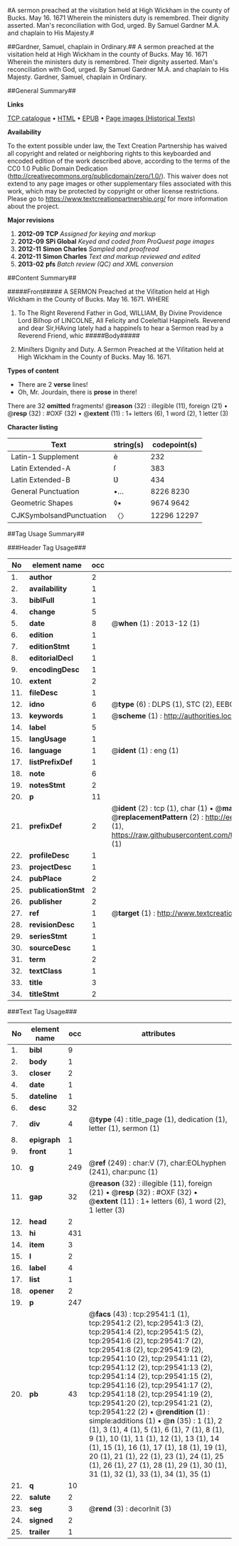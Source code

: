 #A sermon preached at the visitation held at High Wickham in the county of Bucks. May 16. 1671 Wherein the ministers duty is remembred. Their dignity asserted. Man's reconciliation with God, urged. By Samuel Gardner M.A. and chaplain to His Majesty.#

##Gardner, Samuel, chaplain in Ordinary.##
A sermon preached at the visitation held at High Wickham in the county of Bucks. May 16. 1671 Wherein the ministers duty is remembred. Their dignity asserted. Man's reconciliation with God, urged. By Samuel Gardner M.A. and chaplain to His Majesty.
Gardner, Samuel, chaplain in Ordinary.

##General Summary##

**Links**

[TCP catalogue](http://www.ota.ox.ac.uk/tcp/)  • 
[HTML](http://tei.it.ox.ac.uk/tcp/Texts-HTML/free/A42/A42391.html)  • 
[EPUB](http://tei.it.ox.ac.uk/tcp/Texts-EPUB/free/A42/A42391.epub) • 
[Page images (Historical Texts)](https://historicaltexts.jisc.ac.uk/eebo-99825166e)

**Availability**

To the extent possible under law, the Text Creation Partnership has waived all copyright and related or neighboring rights to this keyboarded and encoded edition of the work described above, according to the terms of the CC0 1.0 Public Domain Dedication (http://creativecommons.org/publicdomain/zero/1.0/). This waiver does not extend to any page images or other supplementary files associated with this work, which may be protected by copyright or other license restrictions. Please go to https://www.textcreationpartnership.org/ for more information about the project.

**Major revisions**

1. __2012-09__ __TCP__ *Assigned for keying and markup*
1. __2012-09__ __SPi Global__ *Keyed and coded from ProQuest page images*
1. __2012-11__ __Simon Charles__ *Sampled and proofread*
1. __2012-11__ __Simon Charles__ *Text and markup reviewed and edited*
1. __2013-02__ __pfs__ *Batch review (QC) and XML conversion*

##Content Summary##

#####Front#####
A SERMON Preached at the Viſitation held at High Wickham in the County of Bucks. May 16. 1671. WHERE
1. To The Right Reverend Father in God, WILLIAM, By Divine Providence Lord Biſhop of LINCOLNE, All Felicity and Coeleſtial Happineſs.
Reverend and dear Sir,HAving lately had a happineſs to hear a Sermon read by a Reverend Friend, whic
#####Body#####

1. Miniſters Dignity and Duty. A Sermon Preached at the Viſitation held at High Wickham in the County of Bucks. May 16. 1671.

**Types of content**

  * There are 2 **verse** lines!
  * Oh, Mr. Jourdain, there is **prose** in there!

There are 32 **omitted** fragments! 
 @__reason__ (32) : illegible (11), foreign (21)  •  @__resp__ (32) : #OXF (32)  •  @__extent__ (11) : 1+ letters (6), 1 word (2), 1 letter (3)

**Character listing**


|Text|string(s)|codepoint(s)|
|---|---|---|
|Latin-1 Supplement|è|232|
|Latin Extended-A|ſ|383|
|Latin Extended-B|Ʋ|434|
|General Punctuation|•…|8226 8230|
|Geometric Shapes|◊▪|9674 9642|
|CJKSymbolsandPunctuation|〈〉|12296 12297|

##Tag Usage Summary##

###Header Tag Usage###

|No|element name|occ|attributes|
|---|---|---|---|
|1.|__author__|2||
|2.|__availability__|1||
|3.|__biblFull__|1||
|4.|__change__|5||
|5.|__date__|8| @__when__ (1) : 2013-12 (1)|
|6.|__edition__|1||
|7.|__editionStmt__|1||
|8.|__editorialDecl__|1||
|9.|__encodingDesc__|1||
|10.|__extent__|2||
|11.|__fileDesc__|1||
|12.|__idno__|6| @__type__ (6) : DLPS (1), STC (2), EEBO-CITATION (1), PROQUEST (1), VID (1)|
|13.|__keywords__|1| @__scheme__ (1) : http://authorities.loc.gov/ (1)|
|14.|__label__|5||
|15.|__langUsage__|1||
|16.|__language__|1| @__ident__ (1) : eng (1)|
|17.|__listPrefixDef__|1||
|18.|__note__|6||
|19.|__notesStmt__|2||
|20.|__p__|11||
|21.|__prefixDef__|2| @__ident__ (2) : tcp (1), char (1)  •  @__matchPattern__ (2) : ([0-9\-]+):([0-9IVX]+) (1), (.+) (1)  •  @__replacementPattern__ (2) : http://eebo.chadwyck.com/downloadtiff?vid=$1&page=$2 (1), https://raw.githubusercontent.com/textcreationpartnership/Texts/master/tcpchars.xml#$1 (1)|
|22.|__profileDesc__|1||
|23.|__projectDesc__|1||
|24.|__pubPlace__|2||
|25.|__publicationStmt__|2||
|26.|__publisher__|2||
|27.|__ref__|1| @__target__ (1) : http://www.textcreationpartnership.org/docs/. (1)|
|28.|__revisionDesc__|1||
|29.|__seriesStmt__|1||
|30.|__sourceDesc__|1||
|31.|__term__|2||
|32.|__textClass__|1||
|33.|__title__|3||
|34.|__titleStmt__|2||


###Text Tag Usage###

|No|element name|occ|attributes|
|---|---|---|---|
|1.|__bibl__|9||
|2.|__body__|1||
|3.|__closer__|2||
|4.|__date__|1||
|5.|__dateline__|1||
|6.|__desc__|32||
|7.|__div__|4| @__type__ (4) : title_page (1), dedication (1), letter (1), sermon (1)|
|8.|__epigraph__|1||
|9.|__front__|1||
|10.|__g__|249| @__ref__ (249) : char:V (7), char:EOLhyphen (241), char:punc (1)|
|11.|__gap__|32| @__reason__ (32) : illegible (11), foreign (21)  •  @__resp__ (32) : #OXF (32)  •  @__extent__ (11) : 1+ letters (6), 1 word (2), 1 letter (3)|
|12.|__head__|2||
|13.|__hi__|431||
|14.|__item__|3||
|15.|__l__|2||
|16.|__label__|4||
|17.|__list__|1||
|18.|__opener__|2||
|19.|__p__|247||
|20.|__pb__|43| @__facs__ (43) : tcp:29541:1 (1), tcp:29541:2 (2), tcp:29541:3 (2), tcp:29541:4 (2), tcp:29541:5 (2), tcp:29541:6 (2), tcp:29541:7 (2), tcp:29541:8 (2), tcp:29541:9 (2), tcp:29541:10 (2), tcp:29541:11 (2), tcp:29541:12 (2), tcp:29541:13 (2), tcp:29541:14 (2), tcp:29541:15 (2), tcp:29541:16 (2), tcp:29541:17 (2), tcp:29541:18 (2), tcp:29541:19 (2), tcp:29541:20 (2), tcp:29541:21 (2), tcp:29541:22 (2)  •  @__rendition__ (1) : simple:additions (1)  •  @__n__ (35) : 1 (1), 2 (1), 3 (1), 4 (1), 5 (1), 6 (1), 7 (1), 8 (1), 9 (1), 10 (1), 11 (1), 12 (1), 13 (1), 14 (1), 15 (1), 16 (1), 17 (1), 18 (1), 19 (1), 20 (1), 21 (1), 22 (1), 23 (1), 24 (1), 25 (1), 26 (1), 27 (1), 28 (1), 29 (1), 30 (1), 31 (1), 32 (1), 33 (1), 34 (1), 35 (1)|
|21.|__q__|10||
|22.|__salute__|2||
|23.|__seg__|3| @__rend__ (3) : decorInit (3)|
|24.|__signed__|2||
|25.|__trailer__|1||
